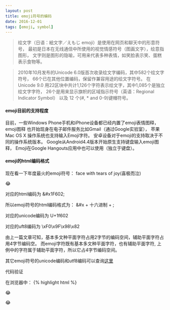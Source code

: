 ```yaml
---
layout: post
title: emoji符号的编码
date: 2016-12-01 
tags: [emoji, symbol]
---
```


>绘文字（日语：絵文字／えもじ emoji）是使用在网页和聊天中的形意符号，
最初是日本在无线通信中所使用的视觉情感符号（图画文字），绘意指图形，
文字则是图形的隐喻，可用来代表多种表情，如笑脸表示笑、蛋糕表示食物等。

>2010年10月发布的Unicode 6.0版首次收录绘文字编码，其中582个绘文字符号，
66个已在其他位置编码，保留作兼容用途的绘文字符号。
在Unicode 9.0 用22区块中共计1,126个字符表示绘文字，其中1,085个是独立绘文字字符，
26个是用来显示旗帜的区域指示符号（英语：Regional Indicator Symbol）
以及 12 个(#, * and 0-9)键帽符号。

<!-- more -->


#### emoji目前的支持程度
目前，一些Windows Phone手机和iPhone设备都已经内置了emoji表情图释，emoji图释
也开始现身在电子邮件服务比如Gmail（通过Google实验室），
苹果Mac OS X 操作系统也支持输入Emoji字符。
安卓设备对于emoji的支持取决于不同的操作系统版本。
Google从Android4.4版本开始原生支持键盘输入emoji图释，
Emoji在Google Hangouts应用中也可以使用（独立于键盘）。

#### emoji的html编码格式
现在看一下年度最火的emoji符号： face with tears of joy(喜极而泣)

&#x1F602;

对应的html编码为 &amp;#x1F602;

所以emoji符号的html编码格式为： &#x + 十六进制 + ;

对应的unicode编码为 U+1f602

对应的uft8编码为 \xF0\x9F\x98\x82   

由上一篇文章可知，基本多文种平面字符占用2字节的编码空间，辅助平面字符占用4字节编码空。
而emoji字符既有基本多文种平面字符，也有辅助平面字符, 上例中的字符属于辅助平面字符，所以它占4字节编码空间。


其它emoji符号的unicode编码和utf8编码可以查询[这里](http://apps.timwhitlock.info/emoji/tables/unicode#block-2-dingbats)

代码验证

在浏览器中：
{% highlight html %}
<!DOCTYPE html>
<html lang="en">
<head>
    <meta charset="UTF-8">
    <meta http-equiv="X-UA-Compatible" content="IE=edge,chrome=1">
    <meta name="viewport" content="width=device-width,initial-scale=1.0, maximum-scale=1.0,user-scalable=no">
    <title>Title</title>
</head>
<body>
    <p class="p1">😂</p>
    <p class="p2">&#x1F602;</p>
    <p class="p3"></p>
    <p class="p4"></p>
    <script>
        let $ = function (selector) {
            return document.querySelector(selector);
        };
        let lg = console.log.bind(console);

        $('.p3').textContent = '\xF0\x9F\x98\x82';
        $('.p4').textContent = '&#x1F602;';
        
        lg($('.p1').textContent);        

    </script>
</body>
</html>
{% endhighlight %}

在Node.js中：
{% highlight javascript %}
'use strict';
let fs = require('fs-extra');

const buf = Buffer.from('😂'); // default :uft8
let strhex = buf.toString('hex');

console.log(strhex); // 'f09f9882'


const buf2 = Buffer.from([0xf0,0x9f,0x98,0x82]);
let str2 = buf2.toString();

fs.outputFile("./build/file.js", str2, function (err) {
    console.log("output to file.js successfully.");
    // execute callback
});

{% endhighlight %}

你可能会意识到，好像跟你之前见到的不一样。 恩， 是不一样，但上面的样子才是其编码的最原始的样子。
你通常所看到的样子都是各个公司重新实现的该编码所对应的图片，如下面所示：

<style>
.emoji li{
    overflow:hidden;
}

.emoji span{
    display:inline-block;
    float:left;
    height:36px;
    width: 80px;
    line-height:36px;
    margin-right:30px;
}
.emoji img{
    float:left;
    width:36px;
    height:36px;
}
</style>
<ul class="emoji">
<li><span>Apple:    </span> <img alt="face with tears of joy" src="/assets/img/face_tears_apple.png"></li>
<li><span>Google:   </span> <img alt="face with tears of joy" src="/assets/img/face_tears_google.png"></li>
<li><span>Facebook: </span> <img alt="face with tears of joy" src="/assets/img/face_tears_fb.png"></li>
<li><span>Microsoft:</span> <img alt="face with tears of joy" src="/assets/img/face_tears_ms.png"></li>
</ul>

其他公司的实现可以参见[这里](http://emojipedia.org/face-with-tears-of-joy/)

#### emoji符号集合
- [可以到这里查找自己需要的emoji表情符号](http://www.megaemoji.com/cn/emoji/)
- [还有这里](http://www.megaemoji.com/)

#### node模块： 将emoji符号编码转换为对应的图片
- [emoji](https://www.npmjs.com/package/emoji)

<div class="references">References</div>

[wikipedia](https://en.wikipedia.org/wiki/Emoji)
 
[Emoji Unicode Tables](http://apps.timwhitlock.info/emoji/tables/unicode#block-2-dingbats) 